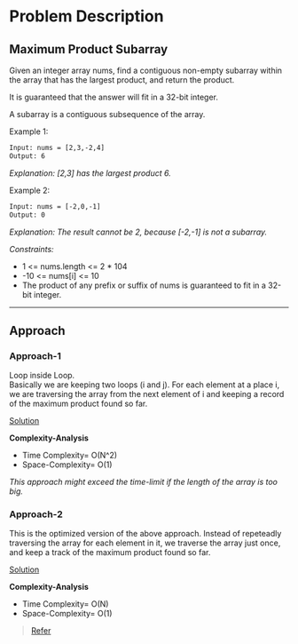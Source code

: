 # Problem Description

## Maximum Product Subarray

Given an integer array nums, find a contiguous non-empty subarray within the array that has the largest product, and return the product.

It is guaranteed that the answer will fit in a 32-bit integer.

A subarray is a contiguous subsequence of the array.

Example 1:

```txt
Input: nums = [2,3,-2,4]
Output: 6
```

*Explanation: [2,3] has the largest product 6.*

Example 2:

```txt
Input: nums = [-2,0,-1]
Output: 0
```

*Explanation: The result cannot be 2, because [-2,-1] is not a subarray.*
 
*Constraints:*

* 1 <= nums.length <= 2 * 104
* -10 <= nums[i] <= 10
* The product of any prefix or suffix of nums is guaranteed to fit in a 32-bit integer.

<hr>

## Approach

### Approach-1

Loop inside Loop.
<br>
Basically we are keeping two loops (i and j). For each element at a place i, we are traversing the array from the next element of i and keeping a record of the maximum product found so far.

[Solution](sol.py)

**Complexity-Analysis**
* Time Complexity= O(N^2)
* Space-Complexity= O(1)

*This approach might exceed the time-limit if the length of the array is too big.*

### Approach-2

This is the optimized version of the above approach. Instead of repeteadly traversing the array for each element in it, we traverse the array just once, and keep a track of the maximum product found so far.

[Solution](sol-1.py)

**Complexity-Analysis**
* Time Complexity= O(N)
* Space-Complexity= O(1)

>[Refer](https://leetcode.com/problems/maximum-product-subarray/)
